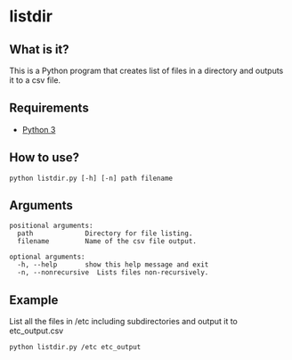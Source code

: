 # listdir

## What is it?
This is a Python program that creates list of files in a directory and outputs it to a csv file.

## Requirements
- [Python 3](https://www.python.org/downloads/)

## How to use?
```
python listdir.py [-h] [-n] path filename
```

## Arguments
```
positional arguments:
  path             Directory for file listing.
  filename         Name of the csv file output.

optional arguments:
  -h, --help       show this help message and exit
  -n, --nonrecursive  Lists files non-recursively.
```

## Example
List all the files in /etc including subdirectories and output it to etc_output.csv
```
python listdir.py /etc etc_output
```
